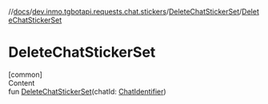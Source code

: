 //[docs](../../../index.md)/[dev.inmo.tgbotapi.requests.chat.stickers](../index.md)/[DeleteChatStickerSet](index.md)/[DeleteChatStickerSet](-delete-chat-sticker-set.md)



# DeleteChatStickerSet  
[common]  
Content  
fun [DeleteChatStickerSet](-delete-chat-sticker-set.md)(chatId: [ChatIdentifier](../../dev.inmo.tgbotapi.types/-chat-identifier/index.md))  



